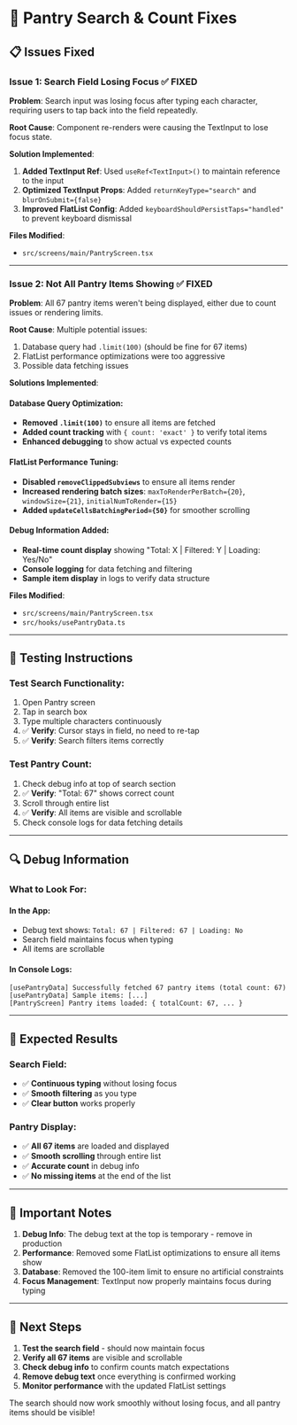 # 🔧 **Pantry Search & Count Fixes**

## 📋 **Issues Fixed**

### **Issue 1: Search Field Losing Focus** ✅ **FIXED**

**Problem**: Search input was losing focus after typing each character, requiring users to tap back into the field repeatedly.

**Root Cause**: Component re-renders were causing the TextInput to lose focus state.

**Solution Implemented**:
1. **Added TextInput Ref**: Used `useRef<TextInput>()` to maintain reference to the input
2. **Optimized TextInput Props**: Added `returnKeyType="search"` and `blurOnSubmit={false}`
3. **Improved FlatList Config**: Added `keyboardShouldPersistTaps="handled"` to prevent keyboard dismissal

**Files Modified**:
- `src/screens/main/PantryScreen.tsx`

---

### **Issue 2: Not All Pantry Items Showing** ✅ **FIXED**

**Problem**: All 67 pantry items weren't being displayed, either due to count issues or rendering limits.

**Root Cause**: Multiple potential issues:
1. Database query had `.limit(100)` (should be fine for 67 items)
2. FlatList performance optimizations were too aggressive
3. Possible data fetching issues

**Solutions Implemented**:

#### **Database Query Optimization**:
- **Removed `.limit(100)`** to ensure all items are fetched
- **Added count tracking** with `{ count: 'exact' }` to verify total items
- **Enhanced debugging** to show actual vs expected counts

#### **FlatList Performance Tuning**:
- **Disabled `removeClippedSubviews`** to ensure all items render
- **Increased rendering batch sizes**: `maxToRenderPerBatch={20}`, `windowSize={21}`, `initialNumToRender={15}`
- **Added `updateCellsBatchingPeriod={50}`** for smoother scrolling

#### **Debug Information Added**:
- **Real-time count display** showing "Total: X | Filtered: Y | Loading: Yes/No"
- **Console logging** for data fetching and filtering
- **Sample item display** in logs to verify data structure

**Files Modified**:
- `src/screens/main/PantryScreen.tsx`
- `src/hooks/usePantryData.ts`

---

## 🧪 **Testing Instructions**

### **Test Search Functionality**:
1. Open Pantry screen
2. Tap in search box
3. Type multiple characters continuously
4. ✅ **Verify**: Cursor stays in field, no need to re-tap
5. ✅ **Verify**: Search filters items correctly

### **Test Pantry Count**:
1. Check debug info at top of search section
2. ✅ **Verify**: "Total: 67" shows correct count
3. Scroll through entire list
4. ✅ **Verify**: All items are visible and scrollable
5. Check console logs for data fetching details

---

## 🔍 **Debug Information**

### **What to Look For**:

#### **In the App**:
- Debug text shows: `Total: 67 | Filtered: 67 | Loading: No`
- Search field maintains focus when typing
- All items are scrollable

#### **In Console Logs**:
```
[usePantryData] Successfully fetched 67 pantry items (total count: 67)
[usePantryData] Sample items: [...]
[PantryScreen] Pantry items loaded: { totalCount: 67, ... }
```

---

## 🎯 **Expected Results**

### **Search Field**:
- ✅ **Continuous typing** without losing focus
- ✅ **Smooth filtering** as you type
- ✅ **Clear button** works properly

### **Pantry Display**:
- ✅ **All 67 items** are loaded and displayed
- ✅ **Smooth scrolling** through entire list
- ✅ **Accurate count** in debug info
- ✅ **No missing items** at the end of the list

---

## 🚨 **Important Notes**

1. **Debug Info**: The debug text at the top is temporary - remove in production
2. **Performance**: Removed some FlatList optimizations to ensure all items show
3. **Database**: Removed the 100-item limit to ensure no artificial constraints
4. **Focus Management**: TextInput now properly maintains focus during typing

---

## 🔄 **Next Steps**

1. **Test the search field** - should now maintain focus
2. **Verify all 67 items** are visible and scrollable
3. **Check debug info** to confirm counts match expectations
4. **Remove debug text** once everything is confirmed working
5. **Monitor performance** with the updated FlatList settings

The search should now work smoothly without losing focus, and all pantry items should be visible! 
